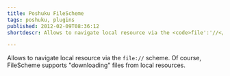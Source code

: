 ```yaml
---
title: Poshuku FileScheme
tags: poshuku, plugins
published: 2012-02-09T08:36:12
shortdescr: Allows to navigate local resource via the <code>file':'//</code> scheme

---
```


Allows to navigate local resource via the `file://` scheme. Of course,
FileScheme supports "downloading" files from local resources.